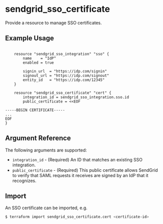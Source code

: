 # sendgrid_sso_certificate

Provide a resource to manage SSO certificates.

## Example Usage

```hcl

	resource "sendgrid_sso_integration" "sso" {
		name    = "IdP"
		enabled = true

		signin_url  = "https://idp.com/signin"
		signout_url = "https://idp.com/signout"
		entity_id   = "https://idp.com/12345"
	}

	resource "sendgrid_sso_certificate" "cert" {
		integration_id = sendgrid_sso_integration.sso.id
		public_certificate = <<EOF

-----BEGIN CERTIFICATE-----
...
EOF
}
```

## Argument Reference

The following arguments are supported:

* `integration_id` - (Required) An ID that matches an existing SSO integration.
* `public_certificate` - (Required) This public certificate allows SendGrid to verify that
					SAML requests it receives are signed by an IdP that it recognizes.


## Import

An SSO certificate can be imported, e.g.
```sh
$ terraform import sendgrid_sso_certificate.cert <certificate-id>
```

